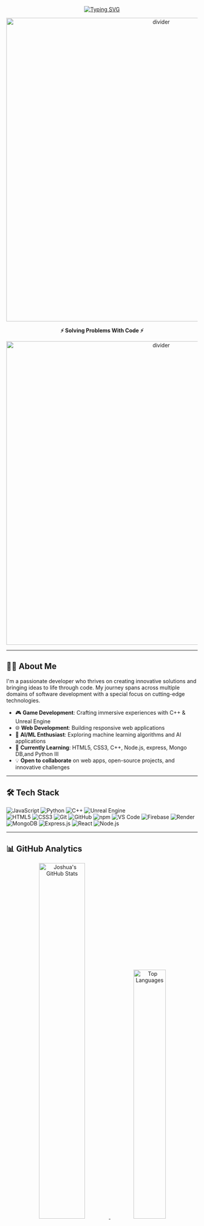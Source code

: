 <!-- Animated Typing Intro -->
<div align="center">
  
[![Typing SVG](https://readme-typing-svg.herokuapp.com?font=Fira+Code&weight=700&size=30&duration=3500&pause=500&color=00D4AA&center=true&vCenter=true&width=600&lines=Hello+World+👋,+I'm+Joshua;Software+%26+Web+Developer;Game+Developer+%7C+C%2B%2B+%2B+Unreal;AI+%26+Machine+Learning+Enthusiast;Welcome+to+my+GitHub+🚀)](https://git.io/typing-svg)

</div>

<!-- Animated Divider -->
<p align="center">
  <img src="https://raw.githubusercontent.com/josh098741/josh098741/main/assets/divider.gif" alt="divider" width="800px">
</p>

<!-- Headline -->
<p align="center"><b>⚡ Solving Problems With Code ⚡</b></p>

<!-- Animated Divider -->
<p align="center">
  <img src="https://raw.githubusercontent.com/josh098741/josh098741/main/assets/divider.gif" alt="divider" width="800px">
</p>

---

## 👨‍💻 About Me

I'm a passionate developer who thrives on creating innovative solutions and bringing ideas to life through code. My journey spans across multiple domains of software development with a special focus on cutting-edge technologies.

- 🎮 **Game Development**: Crafting immersive experiences with C++ & Unreal Engine
- 🌐 **Web Development**: Building responsive web applications
- 🤖 **AI/ML Enthusiast**: Exploring machine learning algorithms and AI applications
- 🌱 **Currently Learning**: HTML5, CSS3, C++, Node.js, express, Mongo DB,and Python III
- 💡 **Open to collaborate** on web apps, open-source projects, and innovative challenges

---

## 🛠️ Tech Stack

<p align="center">
  
![JavaScript](https://img.shields.io/badge/JavaScript-F7DF1E?style=for-the-badge&logo=javascript&logoColor=black)
![Python](https://img.shields.io/badge/Python-3776AB?style=for-the-badge&logo=python&logoColor=white)
![C++](https://img.shields.io/badge/C++-00599C?style=for-the-badge&logo=c%2B%2B&logoColor=white)
![Unreal Engine](https://img.shields.io/badge/Unreal_Engine-313131?style=for-the-badge&logo=unreal-engine&logoColor=white)  
![HTML5](https://img.shields.io/badge/HTML5-E34F26?style=for-the-badge&logo=html5&logoColor=white)
![CSS3](https://img.shields.io/badge/CSS3-1572B6?style=for-the-badge&logo=css3&logoColor=white)
![Git](https://img.shields.io/badge/Git-F05032?style=for-the-badge&logo=git&logoColor=white)
![GitHub](https://img.shields.io/badge/GitHub-181717?style=for-the-badge&logo=github&logoColor=white)
![npm](https://img.shields.io/badge/npm-CB3837?style=for-the-badge&logo=npm&logoColor=white)
![VS Code](https://img.shields.io/badge/VS%20Code-007ACC?style=for-the-badge&logo=visual-studio-code&logoColor=white)
![Firebase](https://img.shields.io/badge/Firebase-FFCA28?style=for-the-badge&logo=firebase&logoColor=black)
![Render](https://img.shields.io/badge/Render-46E3B7?style=for-the-badge&logo=render&logoColor=black)  
![MongoDB](https://img.shields.io/badge/MongoDB-47A248?style=for-the-badge&logo=mongodb&logoColor=white)
![Express.js](https://img.shields.io/badge/Express.js-000000?style=for-the-badge&logo=express&logoColor=white)
![React](https://img.shields.io/badge/React-61DAFB?style=for-the-badge&logo=react&logoColor=black)
![Node.js](https://img.shields.io/badge/Node.js-339933?style=for-the-badge&logo=node.js&logoColor=white)
</p>

---

## 📊 GitHub Analytics

<div align="center">

<!-- GitHub Stats -->
<a href="https://github.com/josh098741">
  <img width="49%" src="https://github-readme-stats.vercel.app/api?username=josh098741&show_icons=true&theme=react&hide_border=true&bg_color=0D1117&title_color=00D4AA&icon_color=00D4AA&text_color=FFFFFF" alt="Joshua's GitHub Stats" />
  <img width="41%" src="https://github-readme-stats.vercel.app/api/top-langs/?username=josh098741&layout=compact&theme=react&hide_border=true&bg_color=0D1117&title_color=00D4AA&text_color=FFFFFF" alt="Top Languages" />
</a>

<!-- GitHub Streak -->
[![GitHub Streak](https://streak-stats.demolab.com?user=josh098741&theme=react&hide_border=true&date_format=M%20j%5B%2C%20Y%5D&background=0D1117&ring=00D4AA&fire=00D4AA&currStreakNum=FFFFFF&sideNums=00D4AA&currStreakLabel=00D4AA&sideLabels=00D4AA&dates=FFFFFF)](https://git.io/streak-stats)

<!-- Activity Graph -->
[![Joshua's GitHub Activity Graph](https://github-readme-activity-graph.vercel.app/graph?username=josh098741&theme=react-dark&hide_border=true&area=true&bg_color=0D1117&color=FFFFFF&line=00D4AA&point=00D4AA)](https://github.com/ashutosh00710/github-readme-activity-graph)

</div>

---

<div align="center">
  
## ✨ Always learning. Always building. Always innovating. ✨

</div>

---

<!-- Profile Views Counter -->
<div align="center">
  
![Profile Views](https://komarev.com/ghpvc/?username=josh098741&color=00D4AA&style=for-the-badge&label=PROFILE+VIEWS)

</div>
